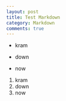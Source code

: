 ```yaml
---
layout: post
title: Test Markdown
category: Markdown
comments: true
---
```


* kram
+ down
- now




1. kram
2. down
3. now